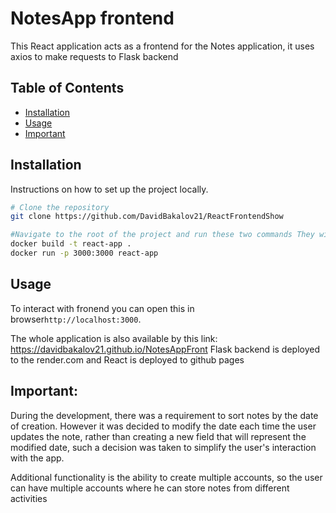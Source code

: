 # NotesApp frontend

This React application acts as a frontend for the Notes application, it uses axios to make requests to Flask backend

## Table of Contents

- [Installation](#installation)
- [Usage](#usage)
- [Important](#important)

## Installation

Instructions on how to set up the project locally. 

```bash
# Clone the repository
git clone https://github.com/DavidBakalov21/ReactFrontendShow

#Navigate to the root of the project and run these two commands They will run app in docker:
docker build -t react-app .
docker run -p 3000:3000 react-app
```
## Usage
To interact with fronend you can open this in browser`http://localhost:3000`.

The whole application is also available by this link: https://davidbakalov21.github.io/NotesAppFront
Flask backend is deployed to the render.com and React is deployed to github pages

## Important:
During the development, there was a requirement to sort notes by the date of creation. However it was decided to modify the date each time the user updates the note, rather than creating a new field that will represent the modified date, such a decision was taken to simplify the user's interaction with the app.

Additional functionality is the ability to create multiple accounts, so the user can have multiple accounts where he can store notes from different activities


